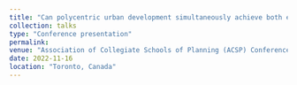 ```yaml
---
title: "Can polycentric urban development simultaneously achieve both economic growth and regional equity? A multi scale analysis of German regions"
collection: talks
type: "Conference presentation"
permalink:
venue: "Association of Collegiate Schools of Planning (ACSP) Conference"
date: 2022-11-16
location: "Toronto, Canada"
---
```

